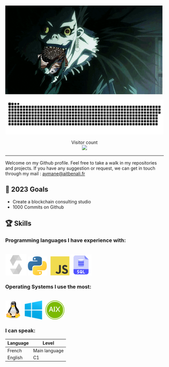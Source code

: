 ![](./sources/death.gif)

<a align="center" href=#><img src="./sources/contributions.svg"></a>

<p align="center"> 
  Visitor count
  <br>
  <img src="https://profile-counter.glitch.me/0xAymane/count.svg" />
</p>

***

Welcome on my Github profile.
Feel free to take a walk in my repositories and projects.
If you have any suggestion or request, we can get in touch through my mail : aymane@aitbenali.fr

## 🎯 2023 Goals

- Create a blockchain consulting studio
- 1000 Commits on Github

## 🏆 Skills

### Programming languages I have experience with:

<br>

<div>
<img src="./sources/solidity.png" alt="Solidity" height="68" />
<img src="./sources/python.png" alt="Python" height="60" />
&nbsp
<img src="./sources/javascript.png" alt="Javascript" height="60" />
<img src="./sources/sql2.png" alt="SQL" height="66" />
</div>

### Operating Systems I use the most:
<br>

<div>
<img src="./sources/linux.png" alt="Linux" height="60" />
&nbsp
<img src="./sources/windows.png" alt="Windows" height="60" />
&nbsp
<img src="./sources/aix.png" alt="AIX" height="60" />
</div>

### I can speak:

Language | Level
-------- | --------
French   | Main language
English  | C1